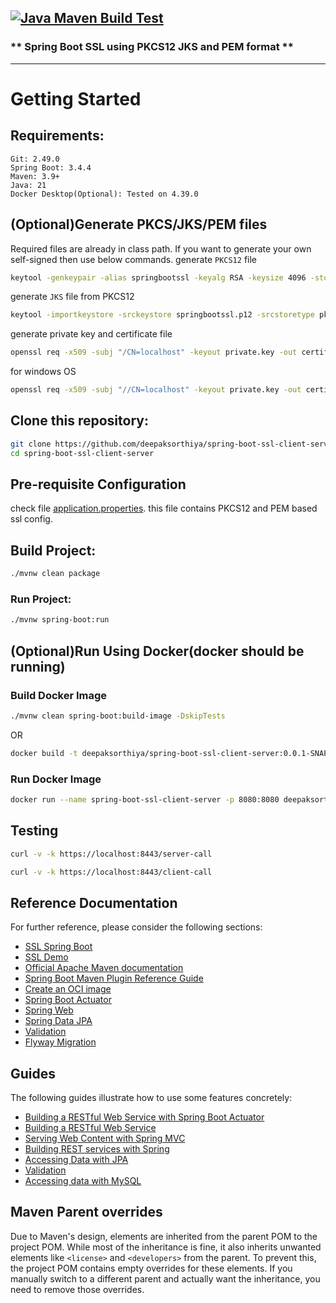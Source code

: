 [![Java Maven Build Test](https://github.com/deepaksorthiya/spring-boot-ssl-client-server/actions/workflows/maven-build.yml/badge.svg)](https://github.com/deepaksorthiya/spring-boot-ssl-client-server/actions/workflows/maven-build.yml)
---

### ** Spring Boot SSL using PKCS12 JKS and PEM format **

---

# Getting Started

## Requirements:

```
Git: 2.49.0
Spring Boot: 3.4.4
Maven: 3.9+
Java: 21
Docker Desktop(Optional): Tested on 4.39.0
```

## (Optional)Generate PKCS/JKS/PEM files

Required files are already in class path. If you want to generate your own self-signed then use below commands.
generate `PKCS12` file

```bash
keytool -genkeypair -alias springbootssl -keyalg RSA -keysize 4096 -storetype PKCS12 -keystore springbootssl.p12 -validity 36500
```

generate `JKS` file from PKCS12

```bash
keytool -importkeystore -srckeystore springbootssl.p12 -srcstoretype pkcs12 -destkeystore springbootssl.jks -deststoretype jks
```

generate private key and certificate file

```bash
openssl req -x509 -subj "/CN=localhost" -keyout private.key -out certificate.crt -sha256 -days 36500 -nodes -newkey rsa
```

for windows OS

```bash
openssl req -x509 -subj "//CN=localhost" -keyout private.key -out certificate.crt -sha256 -days 36500 -nodes -newkey rsa
```

## Clone this repository:

```bash
git clone https://github.com/deepaksorthiya/spring-boot-ssl-client-server.git
cd spring-boot-ssl-client-server
```

## Pre-requisite Configuration

check file [application.properties](src/main/resources/application.properties). this file contains PKCS12 and PEM based
ssl config.

## Build Project:

```bash
./mvnw clean package
```

### Run Project:

```bash
./mvnw spring-boot:run
```

## (Optional)Run Using Docker(docker should be running)

### Build Docker Image

```bash
./mvnw clean spring-boot:build-image -DskipTests
```

OR

```bash
docker build -t deepaksorthiya/spring-boot-ssl-client-server:0.0.1-SNAPSHOT . 
```

### Run Docker Image

```bash
docker run --name spring-boot-ssl-client-server -p 8080:8080 deepaksorthiya/spring-boot-ssl-client-server:0.0.1-SNAPSHOT
```

## Testing

```bash
curl -v -k https://localhost:8443/server-call
```

```bash
curl -v -k https://localhost:8443/client-call
```

## Reference Documentation

For further reference, please consider the following sections:

* [SSL Spring Boot](https://spring.io/blog/2023/11/07/ssl-hot-reload-in-spring-boot-3-2-0)
* [SSL Demo](https://spring.io/blog/2023/06/07/securing-spring-boot-applications-with-ssl)
* [Official Apache Maven documentation](https://maven.apache.org/guides/index.html)
* [Spring Boot Maven Plugin Reference Guide](https://docs.spring.io/spring-boot/maven-plugin)
* [Create an OCI image](https://docs.spring.io/spring-boot/maven-plugin/build-image.html)
* [Spring Boot Actuator](https://docs.spring.io/spring-boot/reference/actuator/index.html)
* [Spring Web](https://docs.spring.io/spring-boot/reference/web/servlet.html)
* [Spring Data JPA](https://docs.spring.io/spring-boot/reference/data/sql.html#data.sql.jpa-and-spring-data)
* [Validation](https://docs.spring.io/spring-boot//io/validation.html)
* [Flyway Migration](https://docs.spring.io/spring-boot/how-to/data-initialization.html#howto.data-initialization.migration-tool.flyway)

## Guides

The following guides illustrate how to use some features concretely:

* [Building a RESTful Web Service with Spring Boot Actuator](https://spring.io/guides/gs/actuator-service/)
* [Building a RESTful Web Service](https://spring.io/guides/gs/rest-service/)
* [Serving Web Content with Spring MVC](https://spring.io/guides/gs/serving-web-content/)
* [Building REST services with Spring](https://spring.io/guides/tutorials/rest/)
* [Accessing Data with JPA](https://spring.io/guides/gs/accessing-data-jpa/)
* [Validation](https://spring.io/guides/gs/validating-form-input/)
* [Accessing data with MySQL](https://spring.io/guides/gs/accessing-data-mysql/)

## Maven Parent overrides

Due to Maven's design, elements are inherited from the parent POM to the project POM.
While most of the inheritance is fine, it also inherits unwanted elements like `<license>` and `<developers>` from the
parent.
To prevent this, the project POM contains empty overrides for these elements.
If you manually switch to a different parent and actually want the inheritance, you need to remove those overrides.

